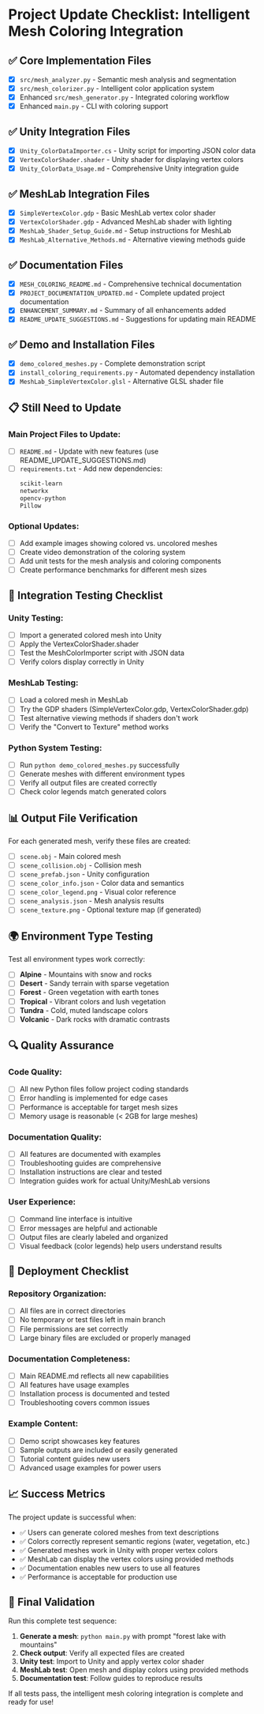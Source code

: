 # Project Update Checklist: Intelligent Mesh Coloring Integration

## ✅ Core Implementation Files
- [x] `src/mesh_analyzer.py` - Semantic mesh analysis and segmentation
- [x] `src/mesh_colorizer.py` - Intelligent color application system  
- [x] Enhanced `src/mesh_generator.py` - Integrated coloring workflow
- [x] Enhanced `main.py` - CLI with coloring support

## ✅ Unity Integration Files
- [x] `Unity_ColorDataImporter.cs` - Unity script for importing JSON color data
- [x] `VertexColorShader.shader` - Unity shader for displaying vertex colors
- [x] `Unity_ColorData_Usage.md` - Comprehensive Unity integration guide

## ✅ MeshLab Integration Files  
- [x] `SimpleVertexColor.gdp` - Basic MeshLab vertex color shader
- [x] `VertexColorShader.gdp` - Advanced MeshLab shader with lighting
- [x] `MeshLab_Shader_Setup_Guide.md` - Setup instructions for MeshLab
- [x] `MeshLab_Alternative_Methods.md` - Alternative viewing methods guide

## ✅ Documentation Files
- [x] `MESH_COLORING_README.md` - Comprehensive technical documentation
- [x] `PROJECT_DOCUMENTATION_UPDATED.md` - Complete updated project documentation
- [x] `ENHANCEMENT_SUMMARY.md` - Summary of all enhancements added
- [x] `README_UPDATE_SUGGESTIONS.md` - Suggestions for updating main README

## ✅ Demo and Installation Files
- [x] `demo_colored_meshes.py` - Complete demonstration script
- [x] `install_coloring_requirements.py` - Automated dependency installation
- [x] `MeshLab_SimpleVertexColor.glsl` - Alternative GLSL shader file

## 📋 Still Need to Update

### Main Project Files to Update:
- [ ] `README.md` - Update with new features (use README_UPDATE_SUGGESTIONS.md)
- [ ] `requirements.txt` - Add new dependencies:
  ```txt
  scikit-learn
  networkx  
  opencv-python
  Pillow
  ```

### Optional Updates:
- [ ] Add example images showing colored vs. uncolored meshes
- [ ] Create video demonstration of the coloring system
- [ ] Add unit tests for the mesh analysis and coloring components
- [ ] Create performance benchmarks for different mesh sizes

## 🔧 Integration Testing Checklist

### Unity Testing:
- [ ] Import a generated colored mesh into Unity
- [ ] Apply the VertexColorShader.shader
- [ ] Test the MeshColorImporter script with JSON data
- [ ] Verify colors display correctly in Unity

### MeshLab Testing:
- [ ] Load a colored mesh in MeshLab
- [ ] Try the GDP shaders (SimpleVertexColor.gdp, VertexColorShader.gdp)
- [ ] Test alternative viewing methods if shaders don't work
- [ ] Verify the "Convert to Texture" method works

### Python System Testing:
- [ ] Run `python demo_colored_meshes.py` successfully
- [ ] Generate meshes with different environment types
- [ ] Verify all output files are created correctly
- [ ] Check color legends match generated colors

## 📊 Output File Verification

For each generated mesh, verify these files are created:
- [ ] `scene.obj` - Main colored mesh
- [ ] `scene_collision.obj` - Collision mesh
- [ ] `scene_prefab.json` - Unity configuration
- [ ] `scene_color_info.json` - Color data and semantics
- [ ] `scene_color_legend.png` - Visual color reference
- [ ] `scene_analysis.json` - Mesh analysis results
- [ ] `scene_texture.png` - Optional texture map (if generated)

## 🌍 Environment Type Testing

Test all environment types work correctly:
- [ ] **Alpine** - Mountains with snow and rocks
- [ ] **Desert** - Sandy terrain with sparse vegetation
- [ ] **Forest** - Green vegetation with earth tones
- [ ] **Tropical** - Vibrant colors and lush vegetation  
- [ ] **Tundra** - Cold, muted landscape colors
- [ ] **Volcanic** - Dark rocks with dramatic contrasts

## 🔍 Quality Assurance

### Code Quality:
- [ ] All new Python files follow project coding standards
- [ ] Error handling is implemented for edge cases
- [ ] Performance is acceptable for target mesh sizes
- [ ] Memory usage is reasonable (< 2GB for large meshes)

### Documentation Quality:
- [ ] All features are documented with examples
- [ ] Troubleshooting guides are comprehensive
- [ ] Installation instructions are clear and tested
- [ ] Integration guides work for actual Unity/MeshLab versions

### User Experience:
- [ ] Command line interface is intuitive
- [ ] Error messages are helpful and actionable
- [ ] Output files are clearly labeled and organized
- [ ] Visual feedback (color legends) help users understand results

## 🚀 Deployment Checklist

### Repository Organization:
- [ ] All files are in correct directories
- [ ] No temporary or test files left in main branch  
- [ ] File permissions are set correctly
- [ ] Large binary files are excluded or properly managed

### Documentation Completeness:
- [ ] Main README.md reflects all new capabilities
- [ ] All features have usage examples
- [ ] Installation process is documented and tested
- [ ] Troubleshooting covers common issues

### Example Content:
- [ ] Demo script showcases key features
- [ ] Sample outputs are included or easily generated
- [ ] Tutorial content guides new users
- [ ] Advanced usage examples for power users

## 📈 Success Metrics

The project update is successful when:
- ✅ Users can generate colored meshes from text descriptions
- ✅ Colors correctly represent semantic regions (water, vegetation, etc.)
- ✅ Generated meshes work in Unity with proper vertex colors
- ✅ MeshLab can display the vertex colors using provided methods
- ✅ Documentation enables new users to use all features
- ✅ Performance is acceptable for production use

## 🎯 Final Validation

Run this complete test sequence:

1. **Generate a mesh**: `python main.py` with prompt "forest lake with mountains"
2. **Check output**: Verify all expected files are created
3. **Unity test**: Import to Unity and apply vertex color shader
4. **MeshLab test**: Open mesh and display colors using provided methods
5. **Documentation test**: Follow guides to reproduce results

If all tests pass, the intelligent mesh coloring integration is complete and ready for use! 